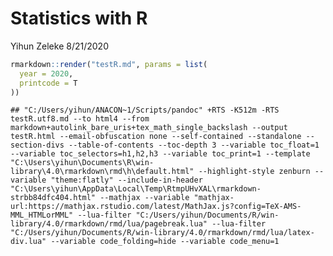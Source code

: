 Statistics with R
================
Yihun Zeleke
8/21/2020

``` r
rmarkdown::render("testR.md", params = list(
  year = 2020,
  printcode = T
))
```

    ## "C:/Users/yihun/ANACON~1/Scripts/pandoc" +RTS -K512m -RTS testR.utf8.md --to html4 --from markdown+autolink_bare_uris+tex_math_single_backslash --output testR.html --email-obfuscation none --self-contained --standalone --section-divs --table-of-contents --toc-depth 3 --variable toc_float=1 --variable toc_selectors=h1,h2,h3 --variable toc_print=1 --template "C:\Users\yihun\Documents\R\win-library\4.0\rmarkdown\rmd\h\default.html" --highlight-style zenburn --variable "theme:flatly" --include-in-header "C:\Users\yihun\AppData\Local\Temp\RtmpUHvXAL\rmarkdown-strbb84dfc404.html" --mathjax --variable "mathjax-url:https://mathjax.rstudio.com/latest/MathJax.js?config=TeX-AMS-MML_HTMLorMML" --lua-filter "C:/Users/yihun/Documents/R/win-library/4.0/rmarkdown/rmd/lua/pagebreak.lua" --lua-filter "C:/Users/yihun/Documents/R/win-library/4.0/rmarkdown/rmd/lua/latex-div.lua" --variable code_folding=hide --variable code_menu=1
